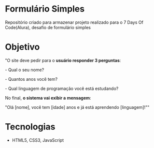 # Formulário Simples
Repositório criado para armazenar projeto realizado para o 7 Days Of Code(Alura), desafio de formulário simples

# Objetivo
"O site deve pedir para o **usuário responder 3 perguntas**:

\- Qual o seu nome?

\- Quantos anos você tem?

\- Qual linguagem de programação você está estudando?



No final, **o sistema vai exibir a** **mensagem**:

"Olá [nome], você tem [idade] anos e já está aprendendo [linguagem]!""

# Tecnologias
- HTML5, CSS3, JavaScript

